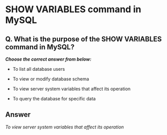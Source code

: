 # SHOW VARIABLES command in MySQL

## Q. What is the purpose of the SHOW VARIABLES command in MySQL?

***Choose the correct answer from below:***

  - To list all database users

  - To view or modify database schema

  - To view server system variables that affect its operation

  - To query the database for specific data


## Answer
*To view server system variables that affect its operation*

